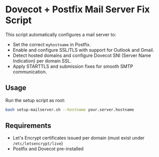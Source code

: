 # Dovecot + Postfix Mail Server Fix Script

This script automatically configures a mail server to:
- Set the correct `myhostname` in Postfix.
- Enable and configure SSL/TLS with support for Outlook and Gmail.
- Detect hosted domains and configure Dovecot SNI (Server Name Indication) per domain SSL.
- Apply STARTTLS and submission fixes for smooth SMTP communication.

## Usage

Run the setup script as root:

```bash
bash setup-mailserver.sh --hostname your.server.hostname
```

## Requirements

- Let's Encrypt certificates issued per domain (must exist under `/etc/letsencrypt/live`)
- Postfix and Dovecot pre-installed

